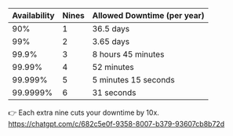| Availability | Nines | Allowed Downtime (per year) |
| ------------ | ----- | --------------------------- |
| 90%          | 1     | 36.5 days                   |
| 99%          | 2     | 3.65 days                   |
| 99.9%        | 3     | 8 hours 45 minutes          |
| 99.99%       | 4     | 52 minutes                  |
| 99.999%      | 5     | 5 minutes 15 seconds        |
| 99.9999%     | 6     | 31 seconds                  |
👉 Each extra nine cuts your downtime by 10x.
https://chatgpt.com/c/682c5e0f-9358-8007-b379-93607cb8b72d
